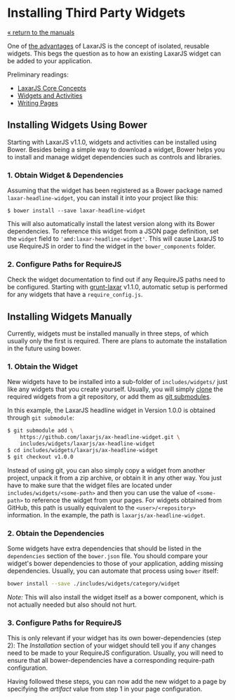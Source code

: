 # Installing Third Party Widgets

[« return to the manuals](index.md)

One of [the advantages](../why_laxar.md) of LaxarJS is the concept of isolated, reusable widgets.
This begs the question as to how an existing LaxarJS widget can be added to your application.

Preliminary readings:

* [LaxarJS Core Concepts](../concepts.md)
* [Widgets and Activities](widgets_and_activities.md)
* [Writing Pages](writing_pages.md)


## Installing Widgets Using Bower

Starting with LaxarJS v1.1.0, widgets and activities can be installed using Bower.
Besides being a simple way to download a widget, Bower helps you to install and manage widget dependencies such as controls and libraries.


### 1. Obtain Widget & Dependencies

Assuming that the widget has been registered as a Bower package named `laxar-headline-widget`, you can install it into your project like this:

```console
$ bower install --save laxar-headline-widget
```

This will also automatically install the latest version along with its Bower dependencies.
To reference this widget from a JSON page definition, set the `widget` field to `'amd:laxar-headline-widget'`.
This will cause LaxarJS to use RequireJS in order to find the widget in the `bower_components` folder.


### 2. Configure Paths for RequireJS

Check the widget documentation to find out if any RequireJS paths need to be configured.
Starting with [grunt-laxar](https://github.com/LaxarJS/grunt-laxar) v1.1.0, automatic setup is performed for any widgets that have a `require_config.js`.


## Installing Widgets Manually

Currently, widgets must be installed manually in three steps, of which usually only the first is required.
There are plans to automate the installation in the future using bower.


### 1. Obtain the Widget

New widgets have to be installed into a sub-folder of `includes/widgets/` just like any widgets that you create yourself.
Usually, you will simply [clone](http://git-scm.com/docs/git-clone) the required widgets from a git repository, or add them as [git submodules](http://git-scm.com/docs/git-submodule).

In this example, the LaxarJS headline widget in Version 1.0.0 is obtained through `git submodule`:

```sh
$ git submodule add \
    https://github.com/laxarjs/ax-headline-widget.git \
    includes/widgets/laxarjs/ax-headline-widget
$ cd includes/widgets/laxarjs/ax-headline-widget
$ git checkout v1.0.0
```

Instead of using git, you can also simply copy a widget from another project, unpack it from a zip archive, or obtain it in any other way.
You just have to make sure that the widget files are located under `includes/widgets/<some-path>` and then you can use the value of `<some-path>` to reference the widget from your pages.
For widgets obtained from GitHub, this path is usually equivalent to the `<user>/<repository>` information.
In the example, the path is `laxarjs/ax-headline-widget`.


### 2. Obtain the Dependencies

Some widgets have extra dependencies that should be listed in the `dependencies` section of the `bower.json` file.
You should compare your widget's bower dependencies to those of your application, adding missing dependencies.
Usually, you can automate that process using `bower` itself:

```sh
bower install --save ./includes/widgets/category/widget
```

_Note:_ This will also install the widget itself as a bower component, which is not actually needed but also should not hurt.


### 3. Configure Paths for RequireJS

This is only relevant if your widget has its own bower-dependencies (step 2):
The _Installation_ section of your widget should tell you if any changes need to be made to your RequireJS configuration.
Usually, you will need to ensure that all bower-dependencies have a corresponding require-path configuration.

Having followed these steps, you can now add the new widget to a page by specifying the _artifact_ value from step 1 in your page configuration.
